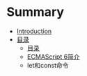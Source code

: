# Summary

* [Introduction](README.md)
* [目录](sidebar.md)
   * [目录](sidebar.md)
   * [ECMAScript 6简介](docs/intro.md)
   * let和const命令

